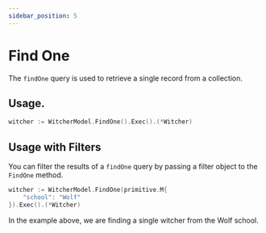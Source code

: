 ```yaml
---
sidebar_position: 5
---
```


# Find One

The `findOne` query is used to retrieve a single record from a collection.

## Usage.

```go
witcher := WitcherModel.FindOne().Exec().(*Witcher)
```

## Usage with Filters

You can filter the results of a `findOne` query by passing a filter object to the `FindOne` method.

```go
witcher := WitcherModel.FindOne(primitive.M{
    "school": "Wolf"
}).Exec().(*Witcher)
```

In the example above, we are finding a single witcher from the Wolf school.
